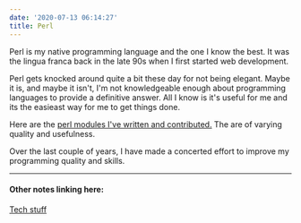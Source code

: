 ```yaml
---
date: '2020-07-13 06:14:27'
title: Perl
---
```

Perl is my native programming language and the one I know the best. It was the
lingua franca back in the late 90s when I first started web development.

Perl gets knocked around quite a bit these day for not being elegant. Maybe it
is, and maybe it isn't, I'm not knowledgeable enough about programming languages
to provide a definitive answer. All I know is it's useful for me and its the
easieast way for me to get things done.

Here are the [perl modules I've written and contributed.](https://metacpan.org/author/STEVIED) The are of varying quality
and usefulness.

Over the last couple of years, I have made a concerted effort to improve my
programming quality and skills.

---
#### Other notes linking here:

[Tech stuff](/Tech-stuff)
